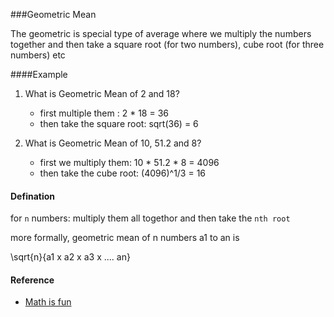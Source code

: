 ###Geometric Mean

The geometric is special type of average where we multiply the numbers together and then take a square root (for two numbers), cube root (for three numbers) etc

####Example
1. What is Geometric Mean of 2 and 18?
	* first multiple them : 2 * 18 = 36
	* then take the square root: sqrt(36) = 6 


2. What is Geometric Mean of 10, 51.2 and 8?
   * first we multiply them: 10 * 51.2 * 8 = 4096
   * then take the cube root: (4096)^1/3 = 16


#### Defination
for `n` numbers: multiply them all togethor and then take the `nth root`

more formally, geometric mean of n numbers a1 to an is

\sqrt{n}{a1 x a2 x a3 x .... an}

 
#### Reference
* [Math is fun](https://www.mathsisfun.com/numbers/geometric-mean.html)
